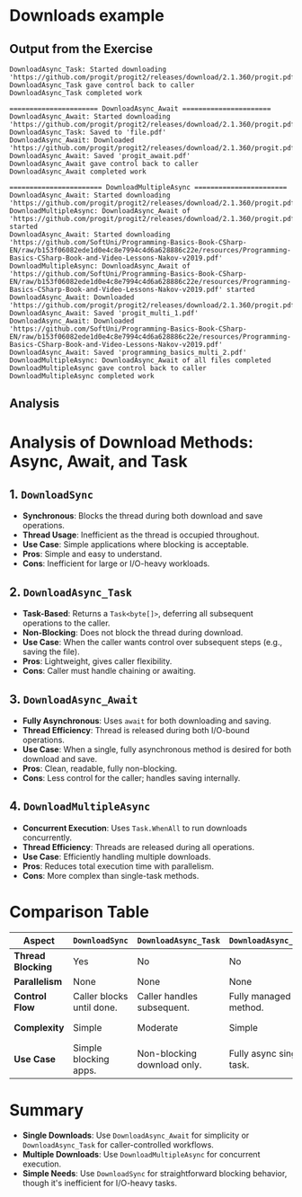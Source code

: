 # Downloads example

## Output from the Exercise

```
DownloadAsync_Task: Started downloading 'https://github.com/progit/progit2/releases/download/2.1.360/progit.pdf'
DownloadAsync_Task gave control back to caller
DownloadAsync_Task completed work

====================== DownloadAsync_Await ======================
DownloadAsync_Await: Started downloading 'https://github.com/progit/progit2/releases/download/2.1.360/progit.pdf'
DownloadAsync_Task: Saved to 'file.pdf'
DownloadAsync_Await: Downloaded 'https://github.com/progit/progit2/releases/download/2.1.360/progit.pdf'
DownloadAsync_Await: Saved 'progit_await.pdf'
DownloadAsync_Await gave control back to caller
DownloadAsync_Await completed work

======================= DownloadMultipleAsync =======================
DownloadAsync_Await: Started downloading 'https://github.com/progit/progit2/releases/download/2.1.360/progit.pdf'
DownloadMultipleAsync: DownloadAsync_Await of 'https://github.com/progit/progit2/releases/download/2.1.360/progit.pdf' started
DownloadAsync_Await: Started downloading 'https://github.com/SoftUni/Programming-Basics-Book-CSharp-EN/raw/b153f06082ede1d0e4c8e7994c4d6a628886c22e/resources/Programming-Basics-CSharp-Book-and-Video-Lessons-Nakov-v2019.pdf'
DownloadMultipleAsync: DownloadAsync_Await of 'https://github.com/SoftUni/Programming-Basics-Book-CSharp-EN/raw/b153f06082ede1d0e4c8e7994c4d6a628886c22e/resources/Programming-Basics-CSharp-Book-and-Video-Lessons-Nakov-v2019.pdf' started
DownloadAsync_Await: Downloaded 'https://github.com/progit/progit2/releases/download/2.1.360/progit.pdf'
DownloadAsync_Await: Saved 'progit_multi_1.pdf'
DownloadAsync_Await: Downloaded 'https://github.com/SoftUni/Programming-Basics-Book-CSharp-EN/raw/b153f06082ede1d0e4c8e7994c4d6a628886c22e/resources/Programming-Basics-CSharp-Book-and-Video-Lessons-Nakov-v2019.pdf'
DownloadAsync_Await: Saved 'programming_basics_multi_2.pdf'
DownloadMultipleAsync: DownloadAsync_Await of all files completed
DownloadMultipleAsync gave control back to caller
DownloadMultipleAsync completed work
```

## Analysis

# Analysis of Download Methods: Async, Await, and Task

## 1. **`DownloadSync`**
- **Synchronous**: Blocks the thread during both download and save operations.
- **Thread Usage**: Inefficient as the thread is occupied throughout.
- **Use Case**: Simple applications where blocking is acceptable.
- **Pros**: Simple and easy to understand.
- **Cons**: Inefficient for large or I/O-heavy workloads.

## 2. **`DownloadAsync_Task`**
- **Task-Based**: Returns a `Task<byte[]>`, deferring all subsequent operations to the caller.
- **Non-Blocking**: Does not block the thread during download.
- **Use Case**: When the caller wants control over subsequent steps (e.g., saving the file).
- **Pros**: Lightweight, gives caller flexibility.
- **Cons**: Caller must handle chaining or awaiting.

## 3. **`DownloadAsync_Await`**
- **Fully Asynchronous**: Uses `await` for both downloading and saving.
- **Thread Efficiency**: Thread is released during both I/O-bound operations.
- **Use Case**: When a single, fully asynchronous method is desired for both download and save.
- **Pros**: Clean, readable, fully non-blocking.
- **Cons**: Less control for the caller; handles saving internally.

## 4. **`DownloadMultipleAsync`**
- **Concurrent Execution**: Uses `Task.WhenAll` to run downloads concurrently.
- **Thread Efficiency**: Threads are released during all operations.
- **Use Case**: Efficiently handling multiple downloads.
- **Pros**: Reduces total execution time with parallelism.
- **Cons**: More complex than single-task methods.

# Comparison Table

| **Aspect**            | **`DownloadSync`**          | **`DownloadAsync_Task`**    | **`DownloadAsync_Await`**   | **`DownloadMultipleAsync`**   |
|------------------------|-----------------------------|-----------------------------|-----------------------------|-------------------------------|
| **Thread Blocking**   | Yes                         | No                          | No                          | No                            |
| **Parallelism**       | None                        | None                        | None                        | Yes                           |
| **Control Flow**      | Caller blocks until done.   | Caller handles subsequent.  | Fully managed in method.    | Handles concurrent tasks.     |
| **Complexity**        | Simple                      | Moderate                    | Simple                      | Complex for multiple tasks.   |
| **Use Case**          | Simple blocking apps.       | Non-blocking download only. | Fully async single task.    | Efficient multi-downloads.    |

# Summary

- **Single Downloads**: Use `DownloadAsync_Await` for simplicity or `DownloadAsync_Task` for caller-controlled workflows.
- **Multiple Downloads**: Use `DownloadMultipleAsync` for concurrent execution.
- **Simple Needs**: Use `DownloadSync` for straightforward blocking behavior, though it's inefficient for I/O-heavy tasks.
